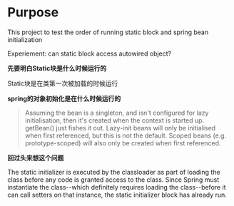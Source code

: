 

# Purpose

This project to test the order of running static block and spring bean initialization

Experiement: can static block access autowired object?

**先要明白Static块是什么时候运行的**

Static块是在类第一次被加载的时候运行

**spring的对象初始化是在什么时候运行的**
> Assuming the bean is a singleton, and isn't configured for lazy initialisation, then it's created when the context is started up. getBean() just fishes it out.
Lazy-init beans will only be initialised when first referenced, but this is not the default. Scoped beans (e.g. prototype-scoped) will also only be created when first referenced.



**回过头来想这个问题**

The static initializer is executed by the classloader as part of loading the class before any code is granted access to the class. Since Spring must instantiate the class--which definitely requires loading the class--before it can call setters on that instance, the static initializer block has already run.





